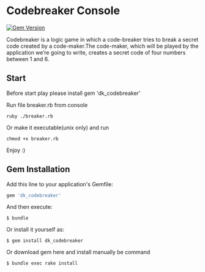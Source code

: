 # Codebreaker Console
[![Gem Version](https://badge.fury.io/rb/dk_codebreaker.svg)](https://badge.fury.io/rb/dk_codebreaker)

Codebreaker is a logic game in which a code-breaker tries to break a secret code created by a code-maker.The code-maker, which will be played by the application we’re going to write, creates a secret code of four numbers between 1 and 6.

## Start
Before start play please install gem 'dk_codebreaker'

Run file breaker.rb from console

	ruby ./breaker.rb

Or make it executable(unix only) and run

	chmod +x breaker.rb

Enjoy :)

## Gem Installation

Add this line to your application's Gemfile:

```ruby
gem 'dk_codebreaker'
```

And then execute:

    $ bundle

Or install it yourself as:

    $ gem install dk_codebreaker

Or download gem here and install manually be command

	$ bundle exec rake install

